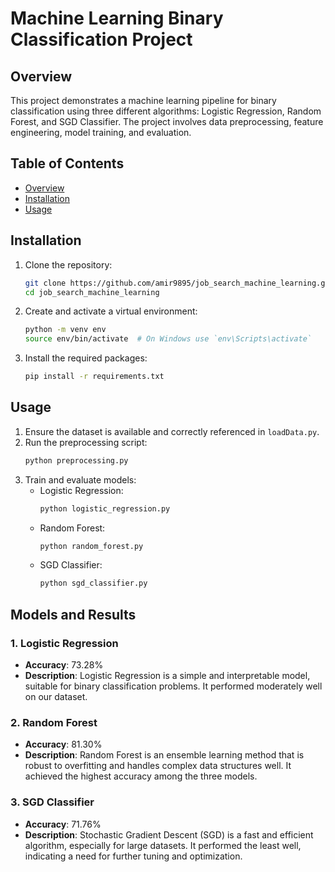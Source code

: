 # Machine Learning Binary Classification Project

## Overview
This project demonstrates a machine learning pipeline for binary classification using three different algorithms: Logistic Regression, Random Forest, and SGD Classifier. The project involves data preprocessing, feature engineering, model training, and evaluation.

## Table of Contents
- [Overview](#overview)
- [Installation](#installation)
- [Usage](#usage)


## Installation
1. Clone the repository:
    ```sh
    git clone https://github.com/amir9895/job_search_machine_learning.git
    cd job_search_machine_learning
    ```

2. Create and activate a virtual environment:
    ```sh
    python -m venv env
    source env/bin/activate  # On Windows use `env\Scripts\activate`
    ```

3. Install the required packages:
    ```sh
    pip install -r requirements.txt
    ```

## Usage
1. Ensure the dataset is available and correctly referenced in `loadData.py`.
2. Run the preprocessing script:
    ```sh
    python preprocessing.py
    ```
3. Train and evaluate models:
    - Logistic Regression:
        ```sh
        python logistic_regression.py
        ```
    - Random Forest:
        ```sh
        python random_forest.py
        ```
    - SGD Classifier:
        ```sh
        python sgd_classifier.py
        ```

## Models and Results

### 1. Logistic Regression
- **Accuracy**: 73.28%
- **Description**: Logistic Regression is a simple and interpretable model, suitable for binary classification problems. It performed moderately well on our dataset.

### 2. Random Forest
- **Accuracy**: 81.30%
- **Description**: Random Forest is an ensemble learning method that is robust to overfitting and handles complex data structures well. It achieved the highest accuracy among the three models.

### 3. SGD Classifier
- **Accuracy**: 71.76%
- **Description**: Stochastic Gradient Descent (SGD) is a fast and efficient algorithm, especially for large datasets. It performed the least well, indicating a need for further tuning and optimization.

